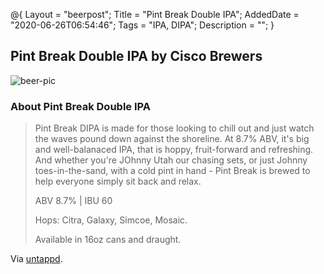 @{
 Layout = "beerpost";
 Title = "Pint Break Double IPA";
 AddedDate = "2020-06-26T06:54:46";
 Tags = "IPA, DIPA";
 Description = "";
 }
 

## Pint Break Double IPA by Cisco Brewers

![beer-pic]

### About Pint Break Double IPA

> Pint Break DIPA is made for those looking to chill out and just watch the waves pound down against the shoreline. At 8.7% ABV, it's big and well-balanaced IPA, that is hoppy, fruit-forward and refreshing. And whether you're JOhnny Utah our chasing sets, or just Johnny toes-in-the-sand, with a cold pint in hand - Pint Break is brewed to help everyone simply sit back and relax. 
>
> ABV 8.7% | IBU 60
>
> Hops: Citra, Galaxy, Simcoe, Mosaic.
>
> Available in 16oz cans and draught.

Via [untappd][untappd-url].

[untappd-url]: <https://untappd.com/beer/3415775>
[beer-pic]: https://jasonpowley.com/assets/img/2020-06-26-pint-break-double-ipa.jpeg "Pint Break Double IPA by Cisco Brewers"
